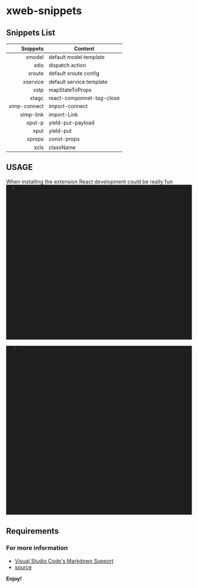 
# xweb-snippets


## Snippets List
| Snippets | Content |
| -------: | --------|
| xmodel | default model template |
| xdis | dispatch action |
| xroute | default xroute config |
| xservice | default service template |
| xstp | mapStateToProps |
| xtagc | react-componnet-tag-close |
| ximp-connect | import-connect |
| ximp-link | import-Link |
| xput-p | yield-put-payload |
| xput | yield-put |
| xprops | const-props |
| xcls | className |

## USAGE
When installing the extension React development could be really fun
![create xweb model](https://raw.githubusercontent.com/LittleBreak/xweb-snippets/master/art/xmodel.gif)


![create xweb service](https://raw.githubusercontent.com/LittleBreak/xweb-snippets/master/art/xservice.gif)

## Requirements


### For more information

* [Visual Studio Code's Markdown Support](http://code.visualstudio.com/docs/languages/markdown)
* [source](https://github.com/LittleBreak/xweb-snippets)

**Enjoy!**

